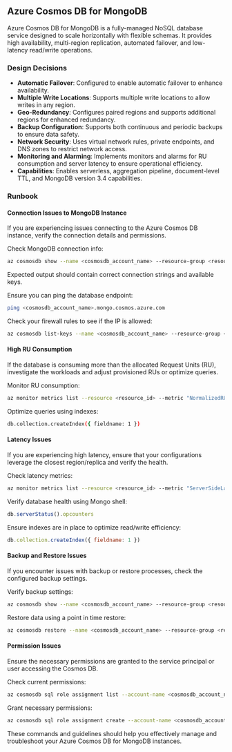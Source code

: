 ## Azure Cosmos DB for MongoDB

Azure Cosmos DB for MongoDB is a fully-managed NoSQL database service designed to scale horizontally with flexible schemas. It provides high availability, multi-region replication, automated failover, and low-latency read/write operations.

### Design Decisions

- **Automatic Failover**: Configured to enable automatic failover to enhance availability.
- **Multiple Write Locations**: Supports multiple write locations to allow writes in any region.
- **Geo-Redundancy**: Configures paired regions and supports additional regions for enhanced redundancy.
- **Backup Configuration**: Supports both continuous and periodic backups to ensure data safety.
- **Network Security**: Uses virtual network rules, private endpoints, and DNS zones to restrict network access.
- **Monitoring and Alarming**: Implements monitors and alarms for RU consumption and server latency to ensure operational efficiency.
- **Capabilities**: Enables serverless, aggregation pipeline, document-level TTL, and MongoDB version 3.4 capabilities.

### Runbook

#### Connection Issues to MongoDB Instance

If you are experiencing issues connecting to the Azure Cosmos DB instance, verify the connection details and permissions.

Check MongoDB connection info:
```sh
az cosmosdb show --name <cosmosdb_account_name> --resource-group <resource_group>
```

Expected output should contain correct connection strings and available keys.

Ensure you can ping the database endpoint:
```sh
ping <cosmosdb_account_name>.mongo.cosmos.azure.com
```

Check your firewall rules to see if the IP is allowed:
```sh
az cosmosdb list-keys --name <cosmosdb_account_name> --resource-group <resource_group> | jq
```

#### High RU Consumption

If the database is consuming more than the allocated Request Units (RU), investigate the workloads and adjust provisioned RUs or optimize queries.

Monitor RU consumption:
```sh
az monitor metrics list --resource <resource_id> --metric "NormalizedRUConsumption"
```

Optimize queries using indexes:
```sh
db.collection.createIndex({ fieldname: 1 })
```

#### Latency Issues

If you are experiencing high latency, ensure that your configurations leverage the closest region/replica and verify the health.

Check latency metrics:
```sh
az monitor metrics list --resource <resource_id> --metric "ServerSideLatency"
```

Verify database health using Mongo shell:
```javascript
db.serverStatus().opcounters
```

Ensure indexes are in place to optimize read/write efficiency:
```javascript
db.collection.createIndex({ fieldname: 1 })
```

#### Backup and Restore Issues

If you encounter issues with backup or restore processes, check the configured backup settings.

Verify backup settings:
```sh
az cosmosdb show --name <cosmosdb_account_name> --resource-group <resource_group> --query "backupPolicy"
```

Restore data using a point in time restore:
```sh
az cosmosdb restore --name <cosmosdb_account_name> --resource-group <resource_group> --restore-timestamp <timestamp>
```

#### Permission Issues

Ensure the necessary permissions are granted to the service principal or user accessing the Cosmos DB.

Check current permissions:
```sh
az cosmosdb sql role assignment list --account-name <cosmosdb_account_name> --resource-group <resource_group>
```

Grant necessary permissions:
```sh
az cosmosdb sql role assignment create --account-name <cosmosdb_account_name> --resource-group <resource_group> --scope "/" --role-definition-id "<role_id>" --principal-id "<principal_id>"
```

These commands and guidelines should help you effectively manage and troubleshoot your Azure Cosmos DB for MongoDB instances.

